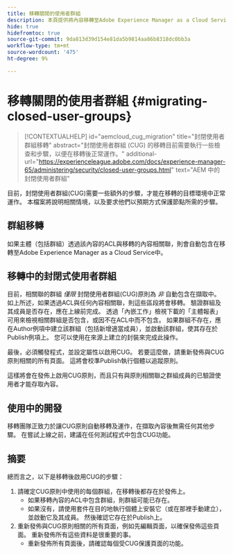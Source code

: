 ```yaml
---
title: 移轉關閉的使用者群組
description: 本頁提供將內容移轉至Adobe Experience Manager as a Cloud Service後啟用封閉使用者群組的必要特殊考量事項。
hide: true
hidefromtoc: true
source-git-commit: 9da813d39d154e81da5b9814aa86b8318dc0bb3a
workflow-type: tm+mt
source-wordcount: '475'
ht-degree: 9%

---
```


# 移轉關閉的使用者群組 {#migrating-closed-user-groups}

>[!CONTEXTUALHELP]
>id="aemcloud_cug_migration"
>title="封閉使用者群組移轉"
>abstract="封閉使用者群組 (CUG) 的移轉目前需要執行一些檢查和步驟，以便在移轉後正常運作。"
>additional-url="https://experienceleague.adobe.com/docs/experience-manager-65/administering/security/closed-user-groups.html" text="AEM 中的封閉使用者群組"

目前，封閉使用者群組(CUG)需要一些額外的步驟，才能在移轉的目標環境中正常運作。  本檔案將說明相關情境，以及要求他們以預期方式保護節點所需的步驟。

## 群組移轉

如果主體（包括群組）透過該內容的ACL與移轉的內容相關聯，則會自動包含在移轉至Adobe Experience Manager as a Cloud Service中。

## 移轉中的封閉式使用者群組

目前，相關聯的群組 *僅限* 封閉使用者群組(CUG)原則為 *非* 自動包含在擷取中。 如上所述，如果透過ACL與任何內容相關聯，則這些區段將會移轉。 驗證群組及其成員是否存在，應在上線前完成。 透過「內嵌工作」檢視下載的「主體報表」可用來檢視相關群組是否包含，或因不在ACL中而不包含。 如果群組不存在，應在Author例項中建立該群組（包括新增適當成員），並啟動該群組，使其存在於Publish例項上。 您可以使用在來源上建立的封裝來完成此操作。

最後，必須觸發程式，並設定屬性以啟用CUG。 若要這麼做，請重新發佈與CUG原則相關的所有頁面。 這將會校準Publish執行個體以追蹤原則。

這樣將會在發佈上啟用CUG原則，而且只有與原則相關聯之群組成員的已驗證使用者才能存取內容。

## 使用中的開發

移轉團隊正致力於讓CUG原則自動移轉及運作，在擷取內容後無需任何其他步驟。
在嘗試上線之前，建議在任何測試程式中包含CUG功能。

## 摘要

總而言之，以下是移轉後啟用CUG的步驟：

1. 請確定CUG原則中使用的每個群組，在移轉後都存在於發佈上。
   - 如果移轉內容的ACL中包含群組，則群組可能已存在。
   - 如果沒有，請使用套件在目的地執行個體上安裝它（或在那裡手動建立），並啟動它及其成員。 然後確認它存在於Publish上。
1. 重新發佈與CUG原則相關的所有頁面，例如先編輯頁面，以確保發佈這些頁面。 重新發佈所有這些資料是很重要的事。
   - 重新發佈所有頁面後，請確認每個受CUG保護頁面的功能。

